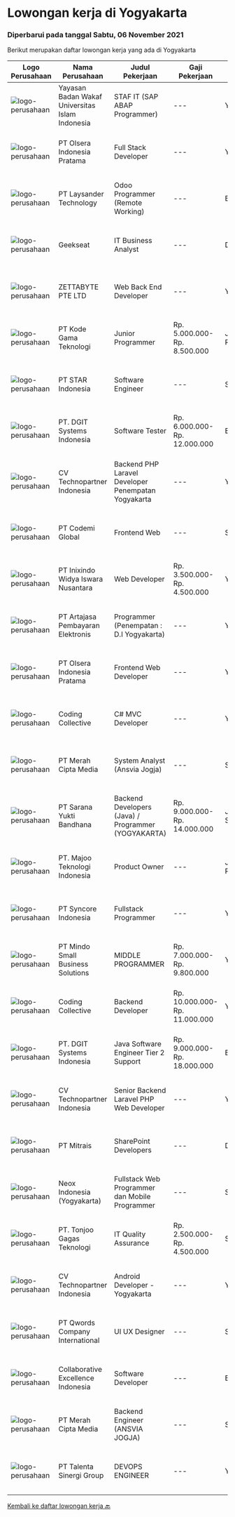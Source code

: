 
  # Lowongan kerja di Yogyakarta

  ### Diperbarui pada tanggal Sabtu, 06 November 2021

  Berikut merupakan daftar lowongan kerja yang ada di Yogyakarta

  |Logo Perusahaan | Nama Perusahaan | Judul Pekerjaan | Gaji Pekerjaan | Lokasi | Deskripsi | Tanggal diunggah | Pranala |
  | -------------- | --------------- | --------------- | --------- | --------- | -------------- | ------- | ----------- |
  |![logo-perusahaan](https://image-service-cdn.seek.com.au/e4c131aa49261d3d22e0c46168ce517f46fc5261/ee4dce1061f3f616224767ad58cb2fc751b8d2dc)|Yayasan Badan Wakaf Universitas Islam Indonesia|STAF IT (SAP ABAP Programmer)|---|Yogyakarta|Kualifikasi: S-1 Ilmu Komputer, Information System; Usia maksimal 30 tahun; Berpengalaman minimal 2 tahun sebagai SAP ABAP Programmer; Menguasai...|Jumat, 05 November 2021|https://www.jobstreet.co.id/id/job/staf-it-sap-abap-programmer-3680604?token=0~a1aafbe9-ec8e-4e54-9213-d27a7eabd500&sectionRank=1&jobId=jobstreet-id-job-3680604|
|![logo-perusahaan](https://image-service-cdn.seek.com.au/9566707565c8ba196853b5f2d2876cfe1b690b97/ee4dce1061f3f616224767ad58cb2fc751b8d2dc)|PT Olsera Indonesia Pratama|Full Stack Developer|---|Yogyakarta|Responsibilities: Developing front end website architecture. Designing user interactions on web pages. Developing back end website applications....|Jumat, 05 November 2021|https://www.jobstreet.co.id/id/job/full-stack-developer-3671030?token=0~a1aafbe9-ec8e-4e54-9213-d27a7eabd500&sectionRank=2&jobId=jobstreet-id-job-3671030|
|![logo-perusahaan](https://image-service-cdn.seek.com.au/188a74a077f27d8848c0d2064a064a4fe1c3bbf1/ee4dce1061f3f616224767ad58cb2fc751b8d2dc)|PT Laysander Technology|Odoo Programmer (Remote Working)|---|Bandung|Remote Working / Work From HomeSuka Coding, User Friendly Oriented, Develop Program yang berdampak bagi orang banyak?Jadilah Odoo Developer di...|Jumat, 05 November 2021|https://www.jobstreet.co.id/id/job/odoo-programmer-remote-working-3663942?token=0~a1aafbe9-ec8e-4e54-9213-d27a7eabd500&sectionRank=3&jobId=jobstreet-id-job-3663942|
|![logo-perusahaan](https://image-service-cdn.seek.com.au/a94166d692fda70a364e9d5191d7ced8a65f1597/ee4dce1061f3f616224767ad58cb2fc751b8d2dc)|Geekseat|IT Business Analyst|---|Denpasar|We are currently looking for an exceptional and experienced Business Analyst to join our awesome team!The Role:IT Technical Business Analyst A...|Rabu, 03 November 2021|https://www.jobstreet.co.id/id/job/it-business-analyst-3678466?token=0~a1aafbe9-ec8e-4e54-9213-d27a7eabd500&sectionRank=4&jobId=jobstreet-id-job-3678466|
|![logo-perusahaan](https://image-service-cdn.seek.com.au/a9ad8fdd00d66418bb5e9ec41ddbc2318ccec822/ee4dce1061f3f616224767ad58cb2fc751b8d2dc)|ZETTABYTE PTE LTD|Web Back End Developer|---|Yogyakarta|You can visit us at https://www.zettabyte.life/ for more information.Job DescriptionWe are looking for a Back-End Web Developer responsible for...|Jumat, 05 November 2021|https://www.jobstreet.co.id/id/job/web-back-end-developer-3669862?token=0~a1aafbe9-ec8e-4e54-9213-d27a7eabd500&sectionRank=5&jobId=jobstreet-id-job-3669862|
|![logo-perusahaan](https://image-service-cdn.seek.com.au/68252c42c4168a1c8c01d2e4780afabda7581fcc/ee4dce1061f3f616224767ad58cb2fc751b8d2dc)|PT Kode Gama Teknologi|Junior Programmer|Rp. 5.000.000-Rp. 8.500.000|Jakarta Raya|Requirement: Usia maksimal 30 tahun Fresh graduate (D3/ S1) Mengetahui atau menguasai dasar front end (HTML, Javascript, CSS) ataupun salah satu...|Rabu, 03 November 2021|https://www.jobstreet.co.id/id/job/junior-programmer-3677657?token=0~a1aafbe9-ec8e-4e54-9213-d27a7eabd500&sectionRank=6&jobId=jobstreet-id-job-3677657|
|![logo-perusahaan](https://image-service-cdn.seek.com.au/d1ca07dca5d15717a9cf25e2384ec10d50f8fd48/ee4dce1061f3f616224767ad58cb2fc751b8d2dc)|PT STAR Indonesia|Software Engineer|---|Sleman|Job / Role description : Develops software solutions by studying information needs; conferring with users; studying systems flow, data usage, and work...|Jumat, 05 November 2021|https://www.jobstreet.co.id/id/job/software-engineer-3664875?token=0~a1aafbe9-ec8e-4e54-9213-d27a7eabd500&sectionRank=7&jobId=jobstreet-id-job-3664875|
|![logo-perusahaan](https://image-service-cdn.seek.com.au/e1681d73e68b1b74b5b5136363b820dd70a250df/ee4dce1061f3f616224767ad58cb2fc751b8d2dc)|PT. DGIT Systems Indonesia|Software Tester|Rp. 6.000.000-Rp. 12.000.000|Bali|We believe work should be a fun development journey but the challenging one! Our great teams will support you to achieve that and delivering great...|Rabu, 03 November 2021|https://www.jobstreet.co.id/id/job/software-tester-3677932?token=0~a1aafbe9-ec8e-4e54-9213-d27a7eabd500&sectionRank=8&jobId=jobstreet-id-job-3677932|
|![logo-perusahaan](https://image-service-cdn.seek.com.au/58a9f0f7c563607255b18c1090a985c42d17b7c8/ee4dce1061f3f616224767ad58cb2fc751b8d2dc)|CV Technopartner Indonesia|Backend PHP Laravel Developer Penempatan Yogyakarta|---|Yogyakarta|Job Description &amp; Requirements : Build Web Application (PHP, Laravel) Experienced in making or integrating API Experienced in using versioning...|Jumat, 05 November 2021|https://www.jobstreet.co.id/id/job/backend-php-laravel-developer-penempatan-yogyakarta-3680876?token=0~a1aafbe9-ec8e-4e54-9213-d27a7eabd500&sectionRank=9&jobId=jobstreet-id-job-3680876|
|![logo-perusahaan](https://image-service-cdn.seek.com.au/8149326804c05fbb07b7e748fec1155fc8788f12/ee4dce1061f3f616224767ad58cb2fc751b8d2dc)|PT Codemi Global|Frontend Web|---|Sleman|Deskripsi pekerjaan Frontend Web CodemiYogyakarta Placement.Requirement At least 1 Year(s) of working experience in the related field is required for...|Jumat, 05 November 2021|https://www.jobstreet.co.id/id/job/frontend-web-3670577?token=0~a1aafbe9-ec8e-4e54-9213-d27a7eabd500&sectionRank=10&jobId=jobstreet-id-job-3670577|
|![logo-perusahaan](https://image-service-cdn.seek.com.au/517d13e469b6266fbbf8bfe0dea8e6ee1a5d07b3/ee4dce1061f3f616224767ad58cb2fc751b8d2dc)|PT Inixindo Widya Iswara Nusantara|Web Developer|Rp. 3.500.000-Rp. 4.500.000|Yogyakarta|Mengembangkan aplikasi internal perusahaan Melakukan test integrasi sistem Mengembangkan aplikasi berbasis web  Persyaratan Minimal D3 Teknik...|Rabu, 03 November 2021|https://www.jobstreet.co.id/id/job/web-developer-3678142?token=0~a1aafbe9-ec8e-4e54-9213-d27a7eabd500&sectionRank=11&jobId=jobstreet-id-job-3678142|
|![logo-perusahaan](https://image-service-cdn.seek.com.au/55aded1287383eeeb6207d2664b4836add413aaf/ee4dce1061f3f616224767ad58cb2fc751b8d2dc)|PT Artajasa Pembayaran Elektronis|Programmer (Penempatan : D.I Yogyakarta)|---|Yogyakarta|AREAS OF RESPONSIBILITY: Apply industry best practices to design, develop, test, deploy, support and maintain complex applications in clean and...|Jumat, 05 November 2021|https://www.jobstreet.co.id/id/job/programmer-penempatan-%3A-d-i-yogyakarta-3670549?token=0~a1aafbe9-ec8e-4e54-9213-d27a7eabd500&sectionRank=12&jobId=jobstreet-id-job-3670549|
|![logo-perusahaan](https://image-service-cdn.seek.com.au/9566707565c8ba196853b5f2d2876cfe1b690b97/ee4dce1061f3f616224767ad58cb2fc751b8d2dc)|PT Olsera Indonesia Pratama|Frontend Web Developer|---|Yogyakarta|Responsibilities: Development in an AGILE environment Create good product with accessibility and security compliance Create good product with...|Rabu, 03 November 2021|https://www.jobstreet.co.id/id/job/frontend-web-developer-3662670?token=0~a1aafbe9-ec8e-4e54-9213-d27a7eabd500&sectionRank=13&jobId=jobstreet-id-job-3662670|
|![logo-perusahaan](https://image-service-cdn.seek.com.au/173d90a4796b9060b32d48ba09d1cc3a5bacc8b1/ee4dce1061f3f616224767ad58cb2fc751b8d2dc)|Coding Collective|C# MVC Developer|---|Yogyakarta|DUTIES AND RESPONSIBILITIESThe successful applicant will carry out the following duties and responsibilities : Participate in requirements analysis...|Jumat, 05 November 2021|https://www.jobstreet.co.id/id/job/c-mvc-developer-3664439?token=0~a1aafbe9-ec8e-4e54-9213-d27a7eabd500&sectionRank=14&jobId=jobstreet-id-job-3664439|
|![logo-perusahaan](https://image-service-cdn.seek.com.au/c147232e145e0b50c4b9343c2c2ad3c52173b953/ee4dce1061f3f616224767ad58cb2fc751b8d2dc)|PT Merah Cipta Media|System Analyst (Ansvia Jogja)|---|Sleman|PENEMPATAN SLEMAN, JOGJAKARTAJOB DESCRIPTIONS Divide large computer systems into partition to allow for easy management by individual engineers...|Rabu, 03 November 2021|https://www.jobstreet.co.id/id/job/system-analyst-ansvia-jogja-3677756?token=0~a1aafbe9-ec8e-4e54-9213-d27a7eabd500&sectionRank=15&jobId=jobstreet-id-job-3677756|
|![logo-perusahaan](https://image-service-cdn.seek.com.au/868f63a64728404e8b7a87891ab0870227c37649/ee4dce1061f3f616224767ad58cb2fc751b8d2dc)|PT Sarana Yukti Bandhana|Backend Developers (Java)  / Programmer (YOGYAKARTA)|Rp. 9.000.000-Rp. 14.000.000|Jakarta Selatan|Requirements : At least 3 years experience in the same field JAVA programming experience is a MUST Have Passion in programming Have knowledge with...|Jumat, 05 November 2021|https://www.jobstreet.co.id/id/job/backend-developers-java-programmer-yogyakarta-3669889?token=0~a1aafbe9-ec8e-4e54-9213-d27a7eabd500&sectionRank=16&jobId=jobstreet-id-job-3669889|
|![logo-perusahaan](https://image-service-cdn.seek.com.au/2a2c8a948d223cf92abbc34c9b4e6cee325386db/ee4dce1061f3f616224767ad58cb2fc751b8d2dc)|PT. Majoo Teknologi Indonesia|Product Owner|---|Jakarta Raya|Job Descriptions:Your daily activities are to gather business requirements, create detailed requirements, communicate requirements to the development...|Rabu, 03 November 2021|https://www.jobstreet.co.id/id/job/product-owner-3677446?token=0~a1aafbe9-ec8e-4e54-9213-d27a7eabd500&sectionRank=17&jobId=jobstreet-id-job-3677446|
|![logo-perusahaan](https://image-service-cdn.seek.com.au/f66e19308d244eca3cf6778cd9ef51c4c4c6d355/ee4dce1061f3f616224767ad58cb2fc751b8d2dc)|PT Syncore Indonesia|Fullstack Programmer|---|Yogyakarta|Kualifikasi: Pendidikan minimal S1 jurusan Teknik Informasi atau linier Memiliki pengalaman kerja minimal 1 tahun di bidang yang sama  Pernah terlibat...|Rabu, 03 November 2021|https://www.jobstreet.co.id/id/job/fullstack-programmer-3663389?token=0~a1aafbe9-ec8e-4e54-9213-d27a7eabd500&sectionRank=18&jobId=jobstreet-id-job-3663389|
|![logo-perusahaan](https://image-service-cdn.seek.com.au/a8b7414271193c78b34706ef4a735adc855d252d/ee4dce1061f3f616224767ad58cb2fc751b8d2dc)|PT Mindo Small Business Solutions|MIDDLE PROGRAMMER|Rp. 7.000.000-Rp. 9.800.000|Yogyakarta|Expertise in one of these programming languages is a must (python, PHP or Golang). Good analytical skills and ability to follow the...|Rabu, 03 November 2021|https://www.jobstreet.co.id/id/job/middle-programmer-3667753?token=0~a1aafbe9-ec8e-4e54-9213-d27a7eabd500&sectionRank=19&jobId=jobstreet-id-job-3667753|
|![logo-perusahaan](https://image-service-cdn.seek.com.au/173d90a4796b9060b32d48ba09d1cc3a5bacc8b1/ee4dce1061f3f616224767ad58cb2fc751b8d2dc)|Coding Collective|Backend Developer|Rp. 10.000.000-Rp. 11.000.000|Yogyakarta|Requirements: Engineering wisdom equivalent to 2 years of experiences. Excellent English communication skills. Programming language excellence in...|Rabu, 03 November 2021|https://www.jobstreet.co.id/id/job/backend-developer-3677434?token=0~a1aafbe9-ec8e-4e54-9213-d27a7eabd500&sectionRank=20&jobId=jobstreet-id-job-3677434|
|![logo-perusahaan](https://image-service-cdn.seek.com.au/e1681d73e68b1b74b5b5136363b820dd70a250df/ee4dce1061f3f616224767ad58cb2fc751b8d2dc)|PT. DGIT Systems Indonesia|Java Software Engineer Tier 2 Support|Rp. 9.000.000-Rp. 18.000.000|Bali|We are looking for a talented Java engineer to join an experienced team of engineers working on our flagship to support our products: Telflow, a...|Kamis, 04 November 2021|https://www.jobstreet.co.id/id/job/java-software-engineer-tier-2-support-3679533?token=0~a1aafbe9-ec8e-4e54-9213-d27a7eabd500&sectionRank=21&jobId=jobstreet-id-job-3679533|
|![logo-perusahaan](https://image-service-cdn.seek.com.au/58a9f0f7c563607255b18c1090a985c42d17b7c8/ee4dce1061f3f616224767ad58cb2fc751b8d2dc)|CV Technopartner Indonesia|Senior Backend Laravel PHP Web Developer|---|Yogyakarta|Job Description &amp; Requirements : Build Web Application (PHP, Laravel) Experienced in making or integrating API Experienced in using versioning...|Jumat, 05 November 2021|https://www.jobstreet.co.id/id/job/senior-backend-laravel-php-web-developer-3680873?token=0~a1aafbe9-ec8e-4e54-9213-d27a7eabd500&sectionRank=22&jobId=jobstreet-id-job-3680873|
|![logo-perusahaan](https://image-service-cdn.seek.com.au/969b0c47f133a1e0155056a5d964c63953dd6304/ee4dce1061f3f616224767ad58cb2fc751b8d2dc)|PT Mitrais|SharePoint Developers|---|Denpasar|Build your Career with Mitrais ! We're looking for experienced SharePoint Developers to be part of our team  What will you be doing? Develop REST APIs...|Kamis, 04 November 2021|https://www.jobstreet.co.id/id/job/sharepoint-developers-3668382?token=0~a1aafbe9-ec8e-4e54-9213-d27a7eabd500&sectionRank=23&jobId=jobstreet-id-job-3668382|
|![logo-perusahaan](https://us.123rf.com/450wm/pavelstasevich/pavelstasevich1811/pavelstasevich181101027/112815900-stock-vector-no-image-available-icon-flat-vector.jpg?ver=6)|Neox Indonesia (Yogyakarta)|Fullstack Web Programmer dan Mobile Programmer|---|Sleman|Halo Tech Enthusiast, Neoxdev Indonesia mengajak kamu untuk mengambil bagian dari pengembangan dunia digital di Indonesia. 1. Fullstack Web...|Jumat, 05 November 2021|https://www.jobstreet.co.id/id/job/fullstack-web-programmer-dan-mobile-programmer-3681205?token=0~a1aafbe9-ec8e-4e54-9213-d27a7eabd500&sectionRank=24&jobId=jobstreet-id-job-3681205|
|![logo-perusahaan](https://image-service-cdn.seek.com.au/a083bcf6cafe02d372853a92180973ccc0b39376/ee4dce1061f3f616224767ad58cb2fc751b8d2dc)|PT. Tonjoo Gagas Teknologi|IT Quality Assurance|Rp. 2.500.000-Rp. 4.500.000|Sleman|✔ Requirement: Minimal berpendidikan Diploma (D3) / Sarjana (S1), lulusan teknik informatika atau sistem informasi diutamakan Usia maksimal 30 tahun....|Minggu, 31 Oktober 2021|https://www.jobstreet.co.id/id/job/it-quality-assurance-3660374?token=0~a1aafbe9-ec8e-4e54-9213-d27a7eabd500&sectionRank=25&jobId=jobstreet-id-job-3660374|
|![logo-perusahaan](https://image-service-cdn.seek.com.au/58a9f0f7c563607255b18c1090a985c42d17b7c8/ee4dce1061f3f616224767ad58cb2fc751b8d2dc)|CV Technopartner Indonesia|Android Developer - Yogyakarta|---|Yogyakarta|Job Description &amp; Requirements :  Build native Android application (Android Studio, Java / Kotlin) Create reusable, efficient, and performable...|Jumat, 05 November 2021|https://www.jobstreet.co.id/id/job/android-developer-yogyakarta-3680881?token=0~a1aafbe9-ec8e-4e54-9213-d27a7eabd500&sectionRank=26&jobId=jobstreet-id-job-3680881|
|![logo-perusahaan](https://image-service-cdn.seek.com.au/aea0d289c424aa6d3a94988c859ad854e0b0d758/ee4dce1061f3f616224767ad58cb2fc751b8d2dc)|PT Qwords Company International|UI UX Designer|---|Sleman|Job Descriptions : Develop an understanding of the end-users of the web or mobile application through research (user interviews, traffic data, etc)...|Rabu, 03 November 2021|https://www.jobstreet.co.id/id/job/ui-ux-designer-3666939?token=0~a1aafbe9-ec8e-4e54-9213-d27a7eabd500&sectionRank=27&jobId=jobstreet-id-job-3666939|
|![logo-perusahaan](https://image-service-cdn.seek.com.au/7145b1ba6bc0dbd678e2bf86d776dd2b1b9b81f6/ee4dce1061f3f616224767ad58cb2fc751b8d2dc)|Collaborative Excellence Indonesia|Software Developer|---|Bali|Responsibilities: Design, coding, and testing of modules for various components of our product framework Capable of understanding and delivering...|Rabu, 03 November 2021|https://www.jobstreet.co.id/id/job/software-developer-3677115?token=0~a1aafbe9-ec8e-4e54-9213-d27a7eabd500&sectionRank=28&jobId=jobstreet-id-job-3677115|
|![logo-perusahaan](https://image-service-cdn.seek.com.au/c147232e145e0b50c4b9343c2c2ad3c52173b953/ee4dce1061f3f616224767ad58cb2fc751b8d2dc)|PT Merah Cipta Media|Backend Engineer (ANSVIA JOGJA)|---|Sleman|Responsibilities Formulate program specifications and basic prototypes. Transform software designs and specifications into high functioning code in...|Selasa, 02 November 2021|https://www.jobstreet.co.id/id/job/backend-engineer-ansvia-jogja-3675880?token=0~a1aafbe9-ec8e-4e54-9213-d27a7eabd500&sectionRank=29&jobId=jobstreet-id-job-3675880|
|![logo-perusahaan](https://image-service-cdn.seek.com.au/401559aa8ccb179bb43a66c5b3435b61567e2e21/ee4dce1061f3f616224767ad58cb2fc751b8d2dc)|PT Talenta Sinergi Group|DEVOPS ENGINEER|---|Yogyakarta|JOB DESCRIPTION: Build, monitor, and improve our web application CI/CD pipelines (using GitLab CI/CD) Collaborate with software development teams to...|Rabu, 03 November 2021|https://www.jobstreet.co.id/id/job/devops-engineer-3662666?token=0~a1aafbe9-ec8e-4e54-9213-d27a7eabd500&sectionRank=30&jobId=jobstreet-id-job-3662666|


  [Kembali ke daftar lowongan kerja 🔙](../README.md#daftar-lowongan-kerja)
  